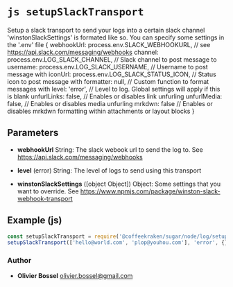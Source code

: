 


<!-- @namespace    sugar.node.log -->

# ```js setupSlackTransport ```


Setup a slack transport to send your logs into a certain slack channel
'winstonSlackSettings' is formated like so. You can specify some settings in the '.env' file
{
webhookUrl: process.env.SLACK_WEBHOOKURL, // see https://api.slack.com/messaging/webhooks
channel: process.env.LOG_SLACK_CHANNEL, // Slack channel to post message to
username: process.env.LOG_SLACK_USERNAME, // Username to post message with
iconUrl: process.env.LOG_SLACK_STATUS_ICON, // Status icon to post message with
formatter: null, // Custom function to format messages with
level: 'error', // Level to log. Global settings will apply if this is blank
unfurlLinks: false, // Enables or disables link unfurling
unfurlMedia: false, // Enables or disables media unfurling
mrkdwn: false // Enables or disables mrkdwn formatting within attachments or layout blocks
}

## Parameters

- **webhookUrl**  String: The slack webook url to send the log to. See https://api.slack.com/messaging/webhooks

- **level** (error) String: The level of logs to send using this transport

- **winstonSlackSettings** ([object Object]) Object: Some settings that you want to override. See https://www.npmjs.com/package/winston-slack-webhook-transport



## Example (js)

```js
const setupSlackTransport = require('@coffeekraken/sugar/node/log/setupSlackTransport');
setupSlackTransport(['hello@world.com', 'plop@youhou.com'], 'error', {});
```


### Author
- **Olivier Bossel** <a href="mailto:olivier.bossel@gmail.com">olivier.bossel@gmail.com</a> 



